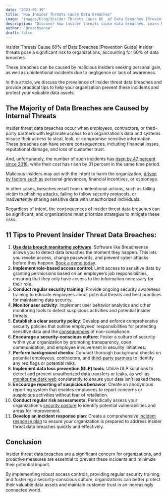 ```yaml
---
date: "2023-05-19"
title: "How Insider Threats Cause Data Breaches"
image: "images/blog/Insider Threats Cause 60_ of Data Breaches [Prevention Guide].png"
description: "Discover how insider threats cause data breaches. Learn how to prevent data breaches through insider threats"
author: "Breachsense"
draft: false
---
```

Insider Threats Cause 60% of Data Breaches [Prevention Guide]
Insider threats pose a significant risk to organizations, accounting for 60% of data breaches. 

These breaches can be caused by malicious insiders seeking personal gain, as well as unintentional incidents due to negligence or lack of awareness. 

In this article, we discuss the prevalence of insider threat data breaches and provide practical tips to help your organization prevent these incidents and protect your valuable data assets.
## The Majority of Data Breaches are Caused by Internal Threats
Insider threat data breaches occur when employees, contractors, or third-party partners with legitimate access to an organization's data and systems misuse their access to steal, leak, or compromise sensitive information. These breaches can have severe consequences, including financial losses, reputational damage, and loss of customer trust.

And, unfortunately, the number of such incidents has [risen by 47 percent since 2018](https://www.proofpoint.com/us/resources/threat-reports/cost-of-insider-threats), while their cost has risen by 31 percent in the same time period.

Malicious insiders may act with the intent to harm the organization, [driven by factors such as](https://identitymanagementinstitute.org/insider-threats-to-system-and-data-security/) personal grievances, financial incentives, or espionage. 

In other cases, breaches result from unintentional actions, such as falling victim to phishing attacks, failing to follow security protocols, or inadvertently sharing sensitive data with unauthorized individuals.

Regardless of intent, the consequences of insider threat data breaches can be significant, and organizations must prioritize strategies to mitigate these risks.
## 11 Tips to Prevent Insider Threat Data Breaches:
1. **[Use data breach monitoring software](https://www.breachsense.com/data-breach-monitoring/)**: Software like Breachsense allows you to detect data breaches the moment they happen. This lets you revoke access, change passwords, and prevent cyber attacks before they happen. [Book a demo today](https://www.breachsense.com/book-demo/). 
2. **Implement role-based access control**: Limit access to sensitive data by granting permissions based on an employee's job responsibilities, ensuring that they only have access to the information necessary for their role.
3. **Conduct regular security training**: Provide ongoing security awareness training to educate employees about potential threats and best practices for maintaining data security.
4. **Monitor user activity**: Implement user behavior analytics and other monitoring tools to detect suspicious activities and potential insider threats.
5. **Establish a clear security policy**: Develop and enforce comprehensive security policies that outline employees' responsibilities for protecting sensitive data and the [consequences](https://www.breachsense.com/blog/small-business-data-breach-consequences/) of non-compliance.
6. **Encourage a security-conscious culture**: Foster a culture of security within your organization by promoting transparency, open communication, and employee involvement in security initiatives.
7. **Perform background checks**: Conduct thorough background checks on potential employees, contractors, and [third-party partners](https://www.breachsense.com/blog/third-party-data-breach/) to identify any red flags or potential risks.
8. **Implement data loss prevention (DLP) tools**: Utilize DLP solutions to detect and prevent unauthorized data transfers or leaks, as well as [monitor the dark web](https://www.breachsense.com/dark-web-monitoring/) consistently to ensure your data isn’t leaked there.
9. **Encourage reporting of suspicious behavior**: Create an anonymous reporting system that enables employees to report concerns or suspicious activities without fear of retaliation.
10. **Conduct regular risk assessments**: Periodically assess your organization's [security posture](https://www.makeuseof.com/what-is-security-posture/) to identify potential vulnerabilities and areas for improvement.
11. **Develop an incident response plan**: Create a comprehensive [incident response plan](https://www.breachsense.com/blog/data-breach-response-plan/) to ensure your organization is prepared to address insider threat data breaches quickly and effectively.
## Conclusion
Insider threat data breaches are a significant concern for organizations, and proactive measures are essential to prevent these incidents and minimize their potential impact. 

By implementing robust access controls, providing regular security training, and fostering a security-conscious culture, organizations can better protect their valuable data assets and maintain customer trust in an increasingly connected world.
